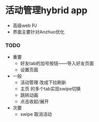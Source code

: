 # 活动管理hybrid app
* 高级web PJ
* 界面主要针对Anzhuo优化

### TODO
* 重要
  * 好友tab的加号按钮——导入好友页面
  * 设置页面
* 一般
  * 活动管理 改成下拉刷新
  * 主页 的多个tab实现swipe切换
  * 跳转动画
  * 点击收起/展开
* 次要
  * swipe 取消活动